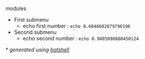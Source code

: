 modules
- First submenu  
  - echo first number : `echo 0.6046602879796196`
- Second submenu  
  - echo second number : `echo 0.9405090880450124`

\* *generated using [hotshell](https://github.com/julienmoumne/hotshell)*